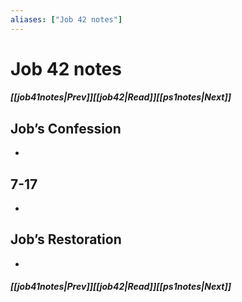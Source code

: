 ```yaml
---
aliases: ["Job 42 notes"]
---
```

# Job 42 notes
##### <span class=arrow-left></span>[[job41notes|Prev]]<span class=navigation-separator></span>[[job42|Read]]<span class=navigation-separator></span>[[ps1notes|Next]]<span class=arrow-right></span>
## Job’s Confession
- 
## 7-17
- 
## Job’s Restoration
- 
##### <span class=arrow-left></span>[[job41notes|Prev]]<span class=navigation-separator></span>[[job42|Read]]<span class=navigation-separator></span>[[ps1notes|Next]]<span class=arrow-right></span>